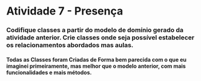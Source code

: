# Atividade 7 - Presença

### Codifique classes a partir do modelo de domínio gerado da atividade anterior. Crie classes onde seja possível estabelecer os relacionamentos abordados mas aulas.
#### Todas as Classes foram Criadas de Forma bem parecida com o que eu imaginei primeiramente, mas melhor que o modelo anterior, com mais funcionalidades e mais métodos.